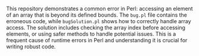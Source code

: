 This repository demonstrates a common error in Perl: accessing an element of an array that is beyond its defined bounds.  The `bug.pl` file contains the erroneous code, while `bugSolution.pl` shows how to correctly handle array access. The solution includes checking the array index before accessing elements, or using safer methods to handle potential issues.  This is a frequent cause of runtime errors in Perl and understanding it is crucial for writing robust code.